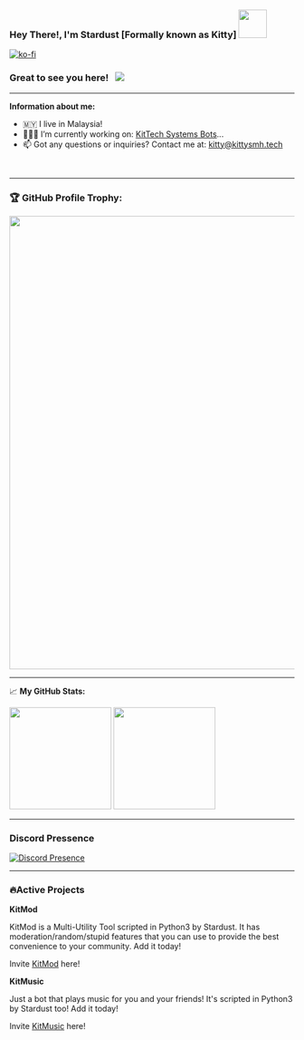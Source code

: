 ### Hey There!, I'm Stardust [Formally known as Kitty] <img width=50 src="https://media.giphy.com/media/hvRJCLFzcasrR4ia7z/giphy.gif">

[![ko-fi](https://ko-fi.com/img/githubbutton_sm.svg)](https://ko-fi.com/kittysmh)
### Great to see you here! &nbsp; ![](https://visitor-badge.glitch.me/badge?page_id=Stardustxxx.Stardustxxx)
---

**Information about me:**
- 🇲🇾 I live in Malaysia!
- 👨🏻‍💻 I’m currently working on: [KitTech Systems Bots](https://discord.gg/CrpzQKEVWV/)...
- 📫 Got any questions or inquiries? Contact me at: kitty@kittysmh.tech
</br>

---

### 🏆 GitHub Profile Trophy:
<a href="trophy indeed a yes">
  <img width=800 src="https://github-profile-trophy.vercel.app/?username=rootSTARYYY&column=8&theme=juicyfresh&no-frame=true&no-bg=true"/>
</a>

---

📈 **My GitHub Stats:**

<p>
  <img height="180em" src="https://github-readme-stats.vercel.app/api?username=rootSTARYYY&show_icons=true&hide_border=true&theme=react&&count_private=true&include_all_commits=true" />
  <img height="180em" src="https://github-readme-stats.vercel.app/api/top-langs/?username=rootSTARYYY&exclude_repo=KNN-Image-Classification&show_icons=true&theme=react&hide_border=true&layout=compact&langs_count=8"/>
</p>

---

### Discord Pressence
[![Discord Presence](https://lanyard.cnrad.dev/api/845887110225592350?theme=dark&animated=true&hideDiscrim=false&borderRadius=30px)](https://discord.com/users/845887110225592350)

---

### 🔥Active Projects

**KitMod**

KitMod is a Multi-Utility Tool scripted in Python3 by Stardust. It has moderation/random/stupid features that you can use to provide the best convenience to your community. Add it today!

Invite [KitMod](https://top.gg/bot/892412665652203572/invite) here!

**KitMusic**

Just a bot that plays music for you and your friends! It's scripted in Python3 by Stardust too! Add it today!

Invite [KitMusic](https://discord.com/api/oauth2/authorize?client_id=863059682427666448&permissions=104187968&scope=bot) here!

